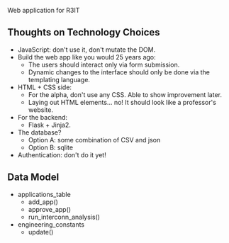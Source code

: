 Web application for R3IT

## Thoughts on Technology Choices

- JavaScript: don't use it, don't mutate the DOM.
- Build the web app like you would 25 years ago:
	- The users should interact only via form submission.
	- Dynamic changes to the interface should only be done via the templating language.
- HTML + CSS side:
	- For the alpha, don't use any CSS. Able to show improvement later.
	- Laying out HTML elements... no! It should look like a professor's website.
- For the backend:
	- Flask + Jinja2.
- The database?
	- Option A: some combination of CSV and json
	- Option B: sqlite
- Authentication: don't do it yet!

## Data Model

- applications_table
	- add_app()
	- approve_app()
	- run_interconn_analysis()
- engineering_constants
	- update()
